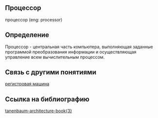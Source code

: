 ## Процессор
процессор (eng: processor)
## Определение
Процессор - центральная часть компьютера, выполняющая заданные программой преобразования информации и осуществляющая управление всем вычислительным процессом.
## Связь с другими понятиями
[регистровая машина](https://github.com/vernikkkkkkkkkkkkkkkkkkk/concept_new/blob/main/concept/register%20machines.md)
## Ссылка на библиографию
[tanenbaum-architecture-book{3}](https://github.com/vernikkkkkkkkkkkkkkkkkkk/concept_new/blob/main/bibliography/tanenbaum-architecture-book%7B3%7D.md)
